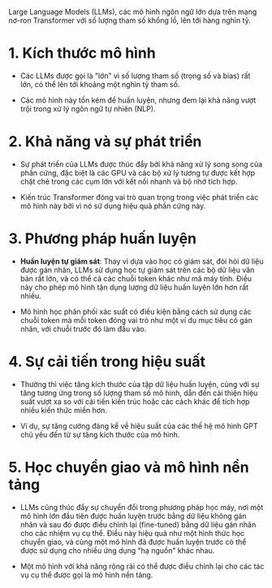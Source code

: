 Large Language Models (LLMs), các mô hình ngôn ngữ lớn dựa trên mạng nơ-ron Transformer với số lượng tham số khổng lồ, lên tới hàng nghìn tỷ.

# 1. Kích thước mô hình
   - Các LLMs được gọi là "lớn" vì số lượng tham số (trọng số và bias) rất lớn, có thể lên tới khoảng một nghìn tỷ tham số.

   - Các mô hình này tốn kém để huấn luyện, nhưng đem lại khả năng vượt trội trong xử lý ngôn ngữ tự nhiên (NLP).

# 2. Khả năng và sự phát triển
   - Sự phát triển của LLMs được thúc đẩy bởi khả năng xử lý song song của phần cứng, đặc biệt là các GPU và các bộ xử lý tương tự được kết hợp chặt chẽ trong các cụm lớn với kết nối nhanh và bộ nhớ tích hợp.

   - Kiến trúc Transformer đóng vai trò quan trọng trong việc phát triển các mô hình này bởi vì nó sử dụng hiệu quả phần cứng này.

# 3. Phương pháp huấn luyện
   - **Huấn luyện tự giám sát**: Thay vì dựa vào học có giám sát, đòi hỏi dữ liệu được gán nhãn, LLMs sử dụng học tự giám sát trên các bộ dữ liệu văn bản rất lớn, và có thể cả các chuỗi token khác như mã máy tính. Điều này cho phép mô hình tận dụng lượng dữ liệu huấn luyện lớn hơn rất nhiều.

   - Mô hình học phân phối xác suất có điều kiện bằng cách sử dụng các chuỗi token mà mỗi token đóng vai trò như một ví dụ mục tiêu có gán nhãn, với chuỗi trước đó làm đầu vào.

# 4. Sự cải tiến trong hiệu suất
   - Thường thì việc tăng kích thước của tập dữ liệu huấn luyện, cùng với sự tăng tương ứng trong số lượng tham số mô hình, dẫn đến cải thiện hiệu suất vượt xa so với cải tiến kiến trúc hoặc các cách khác để tích hợp nhiều kiến thức miền hơn.

   - Ví dụ, sự tăng cường đáng kể về hiệu suất của các thế hệ mô hình GPT chủ yếu đến từ sự tăng kích thước của mô hình.

# 5. Học chuyển giao và mô hình nền tảng
   - LLMs cũng thúc đẩy sự chuyển đổi trong phương pháp học máy, nơi một mô hình lớn đầu tiên được huấn luyện trước bằng dữ liệu không gán nhãn và sau đó được điều chỉnh lại (fine-tuned) bằng dữ liệu gán nhãn cho các nhiệm vụ cụ thể. Điều này hiệu quả như một hình thức học chuyển giao, và cùng một mô hình đã được huấn luyện trước có thể được sử dụng cho nhiều ứng dụng "hạ nguồn" khác nhau.

   - Một mô hình với khả năng rộng rãi có thể được điều chỉnh lại cho các tác vụ cụ thể được gọi là mô hình nền tảng.
